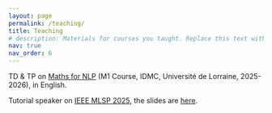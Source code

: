 ```yaml
---
layout: page
permalink: /teaching/
title: Teaching
# description: Materials for courses you taught. Replace this text with your description.
nav: true
nav_order: 6
---
```


TD & TP on <a href="https://sites.google.com/site/marianneclausel/home/lectures-2025-2026/m1-nlp-maths">Maths for NLP</a> (M1 Course, IDMC, Université de Lorraine, 2025-2026), in English. 

Tutorial speaker on <a href="https://2025.ieeemlsp.org/en/">IEEE MLSP 2025</a>, the slides are <a href="https://xiuheng-wang.github.io/assets/pdf/[MLSP 2025 Tutorial] Integration of Physics-Based and Data-Driven Models for Parameter Estimation.pdf">here</a>.
